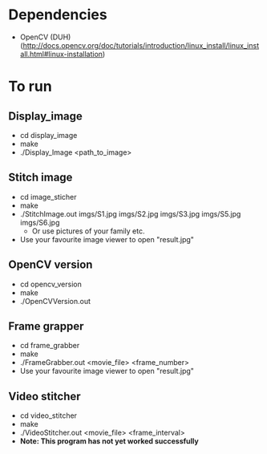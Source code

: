 # Dependencies
- OpenCV (DUH) (http://docs.opencv.org/doc/tutorials/introduction/linux_install/linux_install.html#linux-installation)

# To run
## Display_image
- cd display_image
- make
- ./Display_Image <path_to_image>

## Stitch image
- cd image_sticher
- make
- ./StitchImage.out imgs/S1.jpg imgs/S2.jpg imgs/S3.jpg imgs/S5.jpg imgs/S6.jpg
    - Or use pictures of your family etc.
- Use your favourite image viewer to open "result.jpg"

## OpenCV version
- cd opencv_version
- make
- ./OpenCVVersion.out

## Frame grapper
- cd frame_grabber
- make
- ./FrameGrabber.out <movie_file> <frame_number>
- Use your favourite image viewer to open "result.jpg"

## Video stitcher
- cd video_stitcher
- make
- ./VideoStitcher.out <movie_file> <frame_interval>
- **Note: This program has not yet worked successfully**
